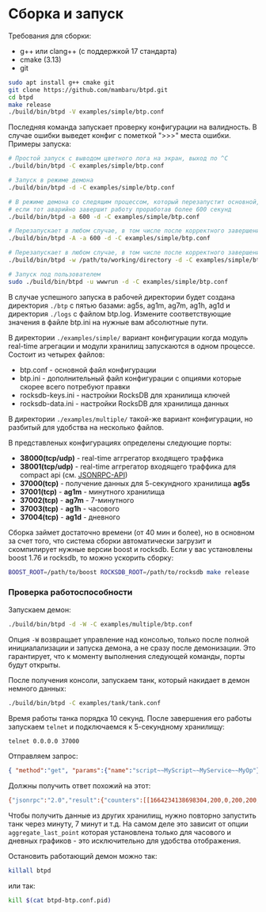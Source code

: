 Сборка и запуск
======

Требования для сборки:
* g++ или clang++ (с поддержкой 17 стандарта)
* cmake (3.13)
* git

```sh
sudo apt install g++ cmake git
git clone https://github.com/mambaru/btpd.git
cd btpd
make release
./build/bin/btpd -V examples/simple/btp.conf
```

Последняя команда запускает проверку конфигурации на валидность. В случае ошибки выведет конфиг с пометкой ">>>" места ошибки.
Примеры запуска:

```sh
# Простой запуск с выводом цветного лога на экран, выход по ^C
./build/bin/btpd -C examples/simple/btp.conf

# Запуск в режиме демона
./build/bin/btpd -d -C examples/simple/btp.conf

# В режиме демона со следящим процессом, который перезапустит основной,
# если тот аварийно завершит работу проработав более 600 секунд
./build/bin/btpd -a 600 -d -C examples/simple/btp.conf

# Перезапускает в любом случае, в том числе после корректного завершения работы
./build/bin/btpd -A -a 600 -d -C examples/simple/btp.conf

# Перезапускает в любом случае, в том числе после корректного завершения работы
./build/bin/btpd -w /path/to/working/directory -d -C examples/simple/btp.conf

# Запуск под пользователем
sudo ./build/bin/btpd -u wwwrun -d -C examples/simple/btp.conf
```
В случае успешного запуска в рабочей директории будет создана директория `./btp` с пятью базами: ag5s, ag1m, ag7m, ag1h, ag1d
и директория `./logs` с файлом btp.log. Измените соответствующие значения в файле btp.ini на нужные вам абсолютные пути.

В директории `./examples/simple/` вариант конфигурации когда модуль real-time агрегации и модули хранилищ запускаются
в одном процессе. Состоит из четырех файлов:
* btp.conf - основной файл конфигурации
* btp.ini - дополнительный файл конфигурации с опциями которые скорее всего потребуют правки
* rocksdb-keys.ini - настройки RocksDB для хранилища ключей
* rocksdb-data.ini - настройки RocksDB для хранилища данных

В директории `./examples/multiple/` такой-же вариант конфигурации, но разбитый для удобства на несколько файлов.

В представленых конфигурациях определены следующие порты:
* **38000(tcp/udp)** - real-time аггрегатор входящего траффика
* **38001(tcp/udp)** - real-time аггрегатор входящего траффика для compact api (см. [JSONRPC-API](docs-md/api.md))
* **37000(tcp)** - получение данных для 5-секундного хранилища **ag5s**
* **37001(tcp)** - **ag1m** - минутного хранилища
* **37002(tcp)** - **ag7m** - 7-минутного
* **37003(tcp)** - **ag1h** - часового
* **37004(tcp)** - **ag1d** - дневного

Сборка займет достаточно времени (от 40 мин и более), но в основном за счет того, что система сборки автоматически
загрузит и скомпилирует нужные версии boost и rocksdb. Если у вас установлены boost 1.76 и rocksdb, то можно ускорить
сборку:
```sh
BOOST_ROOT=/path/to/boost ROCKSDB_ROOT=/path/to/rocksdb make release
```

### Проверка работоспособности

Запускаем демон:

```sh
./build/bin/btpd -d -W -C examples/multiple/btp.conf
```
Опция `-W` возвращает управление над консолью, только после полной инициалализации и запуска демона,
а не сразу после демонизации. Это гарантирует, что к моменту выполнения следующей команды, порты будут открыты.

После получения консоли, запускаем танк, который накидает в демон немного данных:
```sh
./build/bin/btpd -C examples/tank/tank.conf
```
Время работы танка порядка 10 секунд. После завершения его работы запускаем `telnet` и подключаемся к
5-секундному хранилищу:

```sh
telnet 0.0.0.0 37000
```
Отправляем запрос:
```json
{ "method":"get", "params":{"name":"script~~MyScript~~MyService~~MyOp"}, "id":1}
```
Должны получить ответ похожий на этот:
```sh
{"jsonrpc":"2.0","result":{"counters":[[1664234138698304,200,0,200,200,200,200,200,200,200,0],[1664234143698304,200,0,200,200,200,200,200,200,200,0]]},"id":1}
```
Чтобы получить данные из других хранилищ, нужно повторно запустить танк через минуту, 7 минут и т.д. На самом
деле это зависит от опции `aggregate_last_point` которая установлена только для часового и дневных графиков - это
исключительно для удобства отображения.

Остановить работающий демон можно так:
```sh
killall btpd
```
или так:
```sh
kill $(cat btpd-btp.conf.pid)
```
